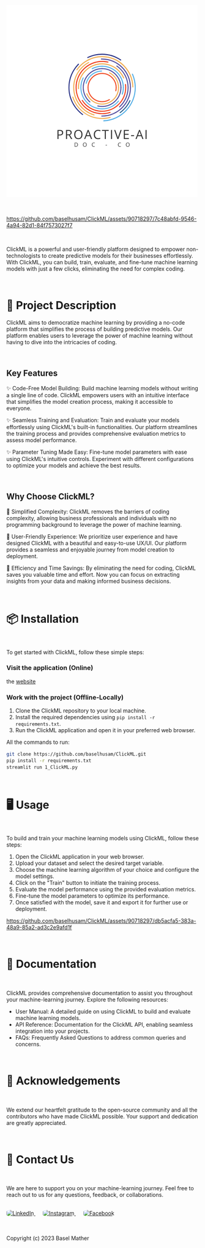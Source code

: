 
![Asset 3k](https://github.com/Radmin99/ClickML/blob/main/%20Logo.png)


<br>
  
https://github.com/baselhusam/ClickML/assets/90718297/7c48abfd-9546-4a94-82d1-84f7573027f7

<br>

ClickML is a powerful and user-friendly platform designed to empower non-technologists to create predictive models for their businesses effortlessly. With ClickML, you can build, train, evaluate, and fine-tune machine learning models with just a few clicks, eliminating the need for complex coding.

<br>

# 📝 Project Description
ClickML aims to democratize machine learning by providing a no-code platform that simplifies the process of building predictive models. Our platform enables users to leverage the power of machine learning without having to dive into the intricacies of coding.

<br>

## Key Features
✨ Code-Free Model Building: Build machine learning models without writing a single line of code. ClickML empowers users with an intuitive interface that simplifies the model creation process, making it accessible to everyone.

✨ Seamless Training and Evaluation: Train and evaluate your models effortlessly using ClickML's built-in functionalities. Our platform streamlines the training process and provides comprehensive evaluation metrics to assess model performance.

✨ Parameter Tuning Made Easy: Fine-tune model parameters with ease using ClickML's intuitive controls. Experiment with different configurations to optimize your models and achieve the best results.

<br>

## Why Choose ClickML?

🌟 Simplified Complexity: ClickML removes the barriers of coding complexity, allowing business professionals and individuals with no programming background to leverage the power of machine learning.

🌟 User-Friendly Experience: We prioritize user experience and have designed ClickML with a beautiful and easy-to-use UX/UI. Our platform provides a seamless and enjoyable journey from model creation to deployment.

🌟 Efficiency and Time Savings: By eliminating the need for coding, ClickML saves you valuable time and effort. Now you can focus on extracting insights from your data and making informed business decisions.

<br>

# 📦 Installation

<br>

To get started with ClickML, follow these simple steps:

### Visit the application (Online)
the [website](https://clickml.streamlit.app/)

### Work with the project (Offline-Locally)
1. Clone the ClickML repository to your local machine.
2. Install the required dependencies using `pip install -r requirements.txt`.
3. Run the ClickML application and open it in your preferred web browser.

All the commands to run: 
``` bash
git clone https://github.com/baselhusam/ClickML.git
pip install -r requirements.txt
streamlit run 1_ClickML.py
```
<br>

# 🖥️ Usage

<br>

To build and train your machine learning models using ClickML, follow these steps:

1. Open the ClickML application in your web browser.
2. Upload your dataset and select the desired target variable.
3. Choose the machine learning algorithm of your choice and configure the model settings.
4. Click on the "Train" button to initiate the training process.
5. Evaluate the model performance using the provided evaluation metrics.
6. Fine-tune the model parameters to optimize its performance.
7. Once satisfied with the model, save it and export it for further use or deployment.


https://github.com/baselhusam/ClickML/assets/90718297/db5acfa5-383a-48a9-85a2-ad3c2e9afd1f


<br> 

# 📄 Documentation

<br> 

ClickML provides comprehensive documentation to assist you throughout your machine-learning journey. Explore the following resources:

- User Manual: A detailed guide on using ClickML to build and evaluate machine learning models.
- API Reference: Documentation for the ClickML API, enabling seamless integration into your projects.
- FAQs: Frequently Asked Questions to address common queries and concerns.

<br>

# 🙏 Acknowledgements

<br>

We extend our heartfelt gratitude to the open-source community and all the contributors who have made ClickML possible. Your support and dedication are greatly appreciated.

<br>

# 📧 Contact Us

<br>


We are here to support you on your machine-learning journey. Feel free to reach out to us for any questions, feedback, or collaborations.

<br>

<a href="https://www.linkedin.com/company/clickml/?viewAsMember=true" target="_blank">
  <img src="https://encrypted-tbn0.gstatic.com/images?q=tbn:ANd9GcQe0adDoUGWVD3jGzfT8grK5Uhw0dLXSk3OWJwZaXI-t95suRZQ-wPF7-Az6KurXDVktV4&usqp=CAU" alt="LinkedIn" width="80" height="80" style="border-radius: 25%;">
</a>  󠁪 󠁪 󠁪 󠁪 󠁪 
<a href="https://www.instagram.com/baselhusam/" target="_blank">
  <img src="https://upload.wikimedia.org/wikipedia/commons/thumb/e/e7/Instagram_logo_2016.svg/2048px-Instagram_logo_2016.svg.png" alt="Instagram" width="80" height="80" style="border-radius: 25%;">
</a>  󠁪 󠁪 󠁪 󠁪 󠁪 
<a href="https://www.facebook.com/profile.php?id=100088667931989" target="_blank">
  <img src="https://seeklogo.com/images/F/facebook-logo-C64946D6D2-seeklogo.com.png" alt="Facebook" width="80" height="80" style="border-radius: 25%;">
</a>

<br>
<br>
<br>

Copyright (c) 2023 Basel Mather
